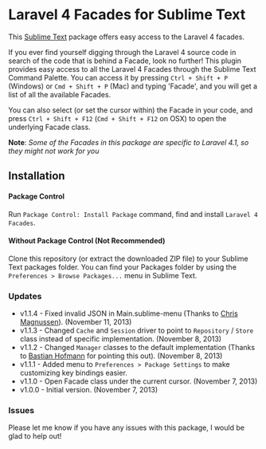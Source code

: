 # Laravel 4 Facades for Sublime Text

This [Sublime Text](http://www.sublimetext.com) package offers easy access to the Laravel 4 facades.

If you ever find yourself digging through the Laravel 4 source code in search of the code that is behind a Facade, look no further! This plugin provides easy access to all the Laravel 4 Facades through the Sublime Text Command Palette. You can access it by pressing `Ctrl + Shift + P` (Windows) or `Cmd + Shift + P` (Mac) and typing 'Facade', and  you will get a list of all the available Facades.

You can also select (or set the cursor within) the Facade in your code, and press `Ctrl + Shift + F12` (`Cmd + Shift + F12` on OSX) to open the underlying Facade class.

**Note**: *Some of the Facades in this package are specific to Laravel 4.1, so they might not work for you*

## Installation ##

#### Package Control ####

Run `Package Control: Install Package` command, find and install `Laravel 4 Facades`.

#### Without Package Control (Not Recommended) ####

Clone this repository (or extract the downloaded ZIP file) to your Sublime Text packages folder. You can find your Packages folder by using the `Preferences > Browse Packages...` menu in Sublime Text.

### Updates ###

* v1.1.4 - Fixed invalid JSON in Main.sublime-menu (Thanks to [Chris Magnussen](https://github.com/ChrisRM)). (November 11, 2013)
* v1.1.3 - Changed `Cache` and `Session` driver to point to `Repository` / `Store` class instead of specific implementation. (November 8, 2013)
* v1.1.2 - Changed `Manager` classes to the default implementation (Thanks to [Bastian Hofmann](https://github.com/BastianHofmann) for pointing this out). (November 8, 2013)
* v1.1.1 - Added menu to `Preferences > Package Settings` to make customizing key bindings easier.
* v1.1.0 - Open Facade class under the current cursor. (November 7, 2013)
* v1.0.0 - Initial version. (November 7, 2013)


### Issues ###

Please let me know if you have any issues with this package, I would be glad to help out!
